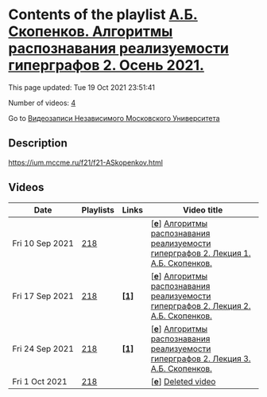 # Contents of the playlist [А.Б. Скопенков. Алгоритмы распознавания реализуемости гиперграфов 2. Осень 2021.](https://www.youtube.com/playlist?list=PLp9ABVh6_x4F5jvBrGrURrVLW0HvwYDOR)

This page updated: Tue 19 Oct 2021 23:51:41

Number of videos: [4](#videos)

Go to [Видеозаписи Независимого Московского Университета](../README.md)

## Description

<https://ium.mccme.ru/f21/f21-ASkopenkov.html>

## Videos

|Date|Playlists|Links|Video title|
|---|---|---|---|
| Fri&nbsp;10&nbsp;Sep&nbsp;2021 | [218](../playlists/218 "А.Б. Скопенков. Алгоритмы распознавания реализуемости гиперграфов 2. Осень 2021.") |  | [[**e**](https://studio.youtube.com/video/UPm22WNxZCk/edit "Edit")] [Алгоритмы распознавания реализуемости гиперграфов 2. Лекция 1. А.Б. Скопенков.](https://www.youtube.com/watch?v=UPm22WNxZCk&list=PLp9ABVh6_x4F5jvBrGrURrVLW0HvwYDOR) |
| Fri&nbsp;17&nbsp;Sep&nbsp;2021 | [218](../playlists/218 "А.Б. Скопенков. Алгоритмы распознавания реализуемости гиперграфов 2. Осень 2021.") | [**[1]**](https://ium.mccme.ru/f21/f21-ASkopenkov.html) | [[**e**](https://studio.youtube.com/video/XBoqvBoeJqw/edit "Edit")] [Алгоритмы распознавания реализуемости гиперграфов 2. Лекция 2. А.Б. Скопенков.](https://www.youtube.com/watch?v=XBoqvBoeJqw&list=PLp9ABVh6_x4F5jvBrGrURrVLW0HvwYDOR "https://ium.mccme.ru/f21/f21-ASkopenkov.html") |
| Fri&nbsp;24&nbsp;Sep&nbsp;2021 | [218](../playlists/218 "А.Б. Скопенков. Алгоритмы распознавания реализуемости гиперграфов 2. Осень 2021.") | [**[1]**](https://ium.mccme.ru/f21/f21-ASkopenkov.html) | [[**e**](https://studio.youtube.com/video/5XkOiAeL7jI/edit "Edit")] [Алгоритмы распознавания реализуемости гиперграфов 2. Лекция 3. А.Б. Скопенков.](https://www.youtube.com/watch?v=5XkOiAeL7jI&list=PLp9ABVh6_x4F5jvBrGrURrVLW0HvwYDOR "https://ium.mccme.ru/f21/f21-ASkopenkov.html") |
| Fri&nbsp;1&nbsp;Oct&nbsp;2021 | [218](../playlists/218 "А.Б. Скопенков. Алгоритмы распознавания реализуемости гиперграфов 2. Осень 2021.") |  | [[**e**](https://studio.youtube.com/video/MnspwsI5Qmg/edit "Edit")] [Deleted video](https://www.youtube.com/watch?v=MnspwsI5Qmg&list=PLp9ABVh6_x4F5jvBrGrURrVLW0HvwYDOR "This video is unavailable.") |

